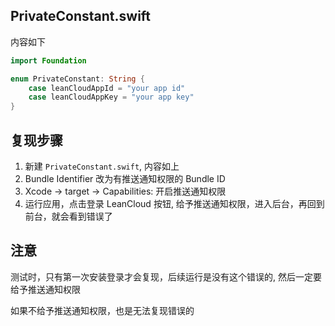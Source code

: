 ## PrivateConstant.swift
内容如下

```swift
import Foundation

enum PrivateConstant: String {
    case leanCloudAppId = "your app id"
    case leanCloudAppKey = "your app key"
}
```


## 复现步骤
1. 新建 `PrivateConstant.swift`, 内容如上
2. Bundle Identifier 改为有推送通知权限的 Bundle ID
3. Xcode -> target -> Capabilities: 开启推送通知权限
4. 运行应用，点击登录 LeanCloud 按钮, 给予推送通知权限，进入后台，再回到前台，就会看到错误了

## 注意
测试时，只有第一次安装登录才会复现，后续运行是没有这个错误的, 然后一定要给予推送通知权限

如果不给予推送通知权限，也是无法复现错误的

